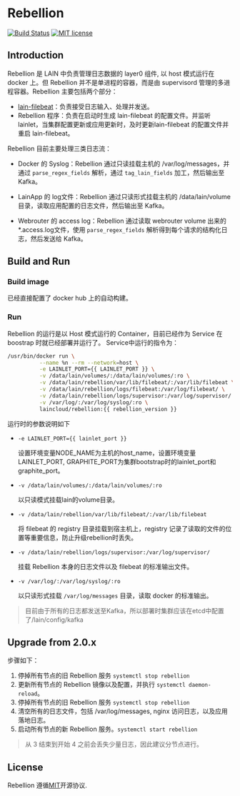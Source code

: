 # Rebellion
[![Build Status](https://travis-ci.org/laincloud/rebellion.svg?branch=master)](https://travis-ci.org/laincloud/rebellion) [![MIT license](https://img.shields.io/github/license/mashape/apistatus.svg)](https://opensource.org/licenses/MIT)
## Introduction
Rebellion 是 LAIN 中负责管理日志数据的 layer0 组件, 以 host 模式运行在 docker 上。但 Rebellion 并不是单进程的容器，而是由 supervisord 管理的多进程容器。Rebellion 主要包括两个部分：
- [lain-filebeat](https://github.com/laincloud/beats)：负责接受日志输入、处理并发送。
- Rebellion 程序：负责在启动时生成 lain-filebeat 的配置文件。并监听 lainlet，当集群配置更新或应用更新时，及时更新lain-filebeat 的配置文件并重启 lain-filebeat。

Rebellion 目前主要处理三类日志流：

- Docker 的 Syslog：Rebellion 通过只读挂载主机的 /var/log/messages，并通过 `parse_regex_fields` 解析，通过 `tag_lain_fields` 加工，然后输出至Kafka。

- LainApp 的 log文件：Rebellion 通过只读形式挂载主机的 /data/lain/volume 目录，读取应用配置的日志文件，然后输出至 Kafka。

- Webrouter 的 access log：Rebellion 通过读取 webrouter volume 出来的*.access.log文件，使用 `parse_regex_fields` 解析得到每个请求的结构化日志，然后发送给 Kafka。


## Build and Run

### Build image
已经直接配置了 docker hub 上的自动构建。

### Run
Rebellion 的运行是以 Host 模式运行的 Container，目前已经作为 Service 在 boostrap 时就已经部署并运行了。
Service中运行的指令为：

```bash
/usr/bin/docker run \
          --name %n --rm --network=host \
          -e LAINLET_PORT={{ LAINLET_PORT }} \
          -v /data/lain/volumes/:/data/lain/volumes/:ro \
          -v /data/lain/rebellion/var/lib/filebeat/:/var/lib/filebeat \
          -v /data/lain/rebellion/logs/filebeat:/var/log/filebeat/ \
          -v /data/lain/rebellion/logs/supervisor:/var/log/supervisor/ \
          -v /var/log/:/var/log/syslog/:ro \
          laincloud/rebellion:{{ rebellion_version }}
```

运行时的参数说明如下
- `-e LAINLET_PORT={{ lainlet_port }}`

  设置环境变量NODE_NAME为主机的host_name，设置环境变量LAINLET_PORT, GRAPHITE_PORT为集群bootstrap时的lainlet_port和graphite_port。
- `-v /data/lain/volumes/:/data/lain/volumes/:ro`

  以只读模式挂载lain的volume目录。
- `-v /data/lain/rebellion/var/lib/filebeat/:/var/lib/filebeat`

  将 filebeat 的 registry 目录挂载到宿主机上，registry 记录了读取的文件的位置等重要信息，防止升级rebellion时丢失。
- `-v /data/lain/rebellion/logs/supervisor:/var/log/supervisor/` 

  挂载 Rebellion 本身的日志文件以及 filebeat 的标准输出文件。

- `-v /var/log/:/var/log/syslog/:ro` 

  以只读形式挂载 `/var/log/messages` 目录，读取 docker 的标准输出。

> 目前由于所有的日志都发送至Kafka，所以部署时集群应该在etcd中配置了/lain/config/kafka

## Upgrade from 2.0.x
步骤如下：
1. 停掉所有节点的旧 Rebellion 服务 `systemctl stop rebellion`
1. 更新所有节点的 Rebellion 镜像以及配置，并执行 `systemctl daemon-reload`。
1. 停掉所有节点的旧 Rebellion 服务 `systemctl stop rebellion`
1. 清空所有的日志文件，包括 /var/log/messages, nginx 访问日志，以及应用落地日志。
1. 启动所有节点的新 Rebellion 服务。`systemctl start rebellion`

> 从 3 结束到开始 4 之前会丢失少量日志，因此建议分节点进行。

## License
Rebellion 遵循[MIT](https://github.com/laincloud/rebellion/blob/master/LICENSE)开源协议.
